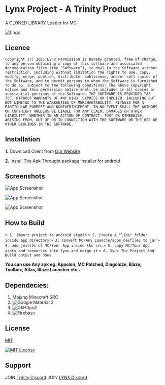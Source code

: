 
# Lynx Project - A Trinity Product

A CLONED LIBRARY Loader for MC


![Logo](https://i.postimg.cc/9QFR0rwV/20241220-031254.png)




## Licence

``` Copyright (c) 2025 Lynx Permission is hereby granted, free of charge, to any person obtaining a copy of this software and associated documentation files (the “Software”), to deal in the Software without restriction, including without limitation the rights to use, copy, modify, merge, publish, distribute, sublicense, and/or sell copies of the Software, and to permit persons to whom the Software is furnished to do so, subject to the following conditions: The above copyright notice and this permission notice shall be included in all copies or substantial portions of the Software. THE SOFTWARE IS PROVIDED “AS IS”, WITHOUT WARRANTY OF ANY KIND, EXPRESS OR IMPLIED, INCLUDING BUT NOT LIMITED TO THE WARRANTIES OF MERCHANTABILITY, FITNESS FOR A PARTICULAR PURPOSE AND NONINFRINGEMENT. IN NO EVENT SHALL THE AUTHORS OR COPYRIGHT HOLDERS BE LIABLE FOR ANY CLAIM, DAMAGES OR OTHER LIABILITY, WHETHER IN AN ACTION OF CONTRACT, TORT OR OTHERWISE, ARISING FROM, OUT OF OR IN CONNECTION WITH THE SOFTWARE OR THE USE OR OTHER DEALINGS IN THE SOFTWARE.  ```
## Installation

**1.** Download Client from [Our Website](https://prlynx.netlify.app)

**2.** Install The Apk Throught package installer for android

    
## Screenshots

![App Screenshot](https://i.postimg.cc/z3MFpW9m/image.png)

![App Screenshot](https://i.postimg.cc/28vtXS0Q/image.png)

![App Screenshot](https://i.postimg.cc/CKKmYhs6/image.png)

## How to Build

```> 1. Import project to android studio```
```> 2. Create A "libs" folder inside app directory```
```> 3. convert MC/Any Launche/apps dexfiles to jar```
```> 4. add jnilibs of MC/Your App inside the src```
```> 5. copy MC/Your App asets and resources into lynx and merge it```
```> 6. Sync The Project And Build output and done ```

**You can use Any apk eg. Appolon, MC Patched, Diagoldze, Blaze, Toolbox, Atlas, Blaze Launcher etc...**

 ## Dependecies:

1. Mojang Minecraft SRC
2. ![Google Material 3](https://m3.material.io/)
3. ![OkHttps3](https://square.github.io/okhttp/)
4. ![Firebase](https://firebase.google.com/)


## License

[MIT](https://choosealicense.com/licenses/mit/)

[![MIT License](https://img.shields.io/badge/License-MIT-green.svg)](https://choosealicense.com/licenses/mit/)
## Support

JOIN [Trinity Discord](https://discord.gg/NtEdN7zBKa)
JOIN [LYNX Discord](https://discord.gg/QGUTSdc5dr)

